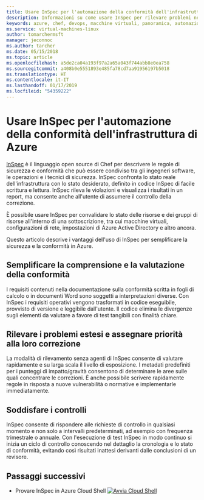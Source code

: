 ```yaml
---
title: Usare InSpec per l'automazione della conformità dell'infrastruttura di Azure
description: Informazioni su come usare InSpec per rilevare problemi nelle distribuzioni di Azure
keywords: azure, chef, devops, macchine virtuali, panoramica, automazione, inspec
ms.service: virtual-machines-linux
author: tomarchermsft
manager: jeconnoc
ms.author: tarcher
ms.date: 05/15/2018
ms.topic: article
ms.openlocfilehash: a5de2ca04a193f97a2a65a043f744abb8e0ea758
ms.sourcegitcommit: a408b0e5551893e485fa78cd7aa91956197b5018
ms.translationtype: HT
ms.contentlocale: it-IT
ms.lasthandoff: 01/17/2019
ms.locfileid: "54359222"
---
```

# <a name="use-inspec-for-compliance-automation-of-your-azure-infrastructure"></a>Usare InSpec per l'automazione della conformità dell'infrastruttura di Azure
[InSpec](https://www.chef.io/inspec/) è il linguaggio open source di Chef per descrivere le regole di sicurezza e conformità che può essere condiviso tra gli ingegneri software, le operazioni e i tecnici di sicurezza. InSpec confronta lo stato reale dell'infrastruttura con lo stato desiderato, definito in codice InSpec di facile scrittura e lettura. InSpec rileva le violazioni e visualizza i risultati in un report, ma consente anche all'utente di assumere il controllo della correzione.

È possibile usare InSpec per convalidare lo stato delle risorse e dei gruppi di risorse all'interno di una sottoscrizione, tra cui macchine virtuali, configurazioni di rete, impostazioni di Azure Active Directory e altro ancora.

Questo articolo descrive i vantaggi dell'uso di InSpec per semplificare la sicurezza e la conformità in Azure.

## <a name="make-compliance-easy-to-understand-and-assess"></a>Semplificare la comprensione e la valutazione della conformità
I requisiti contenuti nella documentazione sulla conformità scritta in fogli di calcolo o in documenti Word sono soggetti a interpretazioni diverse. Con InSpec i requisiti operativi vengono trasformati in codice eseguibile, provvisto di versione e leggibile dall'utente. Il codice elimina le divergenze sugli elementi da valutare a favore di test tangibili con finalità chiare.

## <a name="detect-fleet-wide-issues-and-prioritize-their-remediation"></a>Rilevare i problemi estesi e assegnare priorità alla loro correzione
La modalità di rilevamento senza agenti di InSpec consente di valutare rapidamente e su larga scala il livello di esposizione. I metadati predefiniti per i punteggi di impatto/gravità consentono di determinare le aree sulle quali concentrare le correzioni. È anche possibile scrivere rapidamente regole in risposta a nuove vulnerabilità o normative e implementarle immediatamente.

## <a name="satisfy-audits"></a>Soddisfare i controlli
InSpec consente di rispondere alle richieste di controllo in qualsiasi momento e non solo a intervalli predeterminati, ad esempio con frequenza trimestrale o annuale. Con l'esecuzione di test InSpec in modo continuo si inizia un ciclo di controllo conoscendo nel dettaglio la cronologia e lo stato di conformità, evitando così risultati inattesi derivanti dalle conclusioni di un revisore.

## <a name="next-steps"></a>Passaggi successivi

* Provare InSpec in Azure Cloud Shell [![Avvia Cloud Shell](https://shell.azure.com/images/launchcloudshell.png "Avvia Cloud Shell")](https://shell.azure.com)
